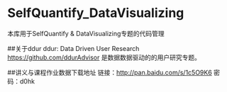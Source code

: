 # SelfQuantify_DataVisualizing
本库用于SelfQuantify &amp; DataVisualizing专题的代码管理

##关于ddur
ddur: Data Driven User Research
https://github.com/ddurAdvisor
是数据数据驱动的的用户研究专题。

##讲义与课程作业数据下载地址
链接：http://pan.baidu.com/s/1c5O9K6 密码：d0hk
